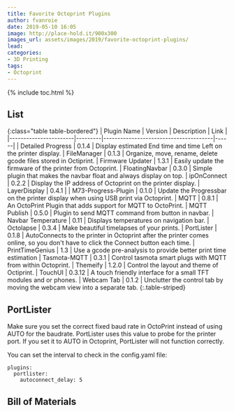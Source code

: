 ```yaml
---
title: Favorite Octoprint Plugins
author: fvanroie
date: 2019-05-10 16:05
image: http://place-hold.it/900x300
images_url: assets/images/2019/favorite-octoprint-plugins/
lead: 
categories:
- 3D Printing
tags:
- Octoprint
---
```


{% include toc.html %}

List
---------

{:class="table table-bordered"}
| Plugin Name | Version | Description							| Link |
|-----------------------|---------|---------------------------------------|------|
| Detailed Progress		| 0.1.4		| Display estimated End time and time Left on the printer display.
| FileManager			| 0.1.3		| Organize, move, rename, delete gcode files stored in Octiprint.
| Firmware Updater		| 1.3.1		| Easily update the firmware of the printer from Octoprint.
| FloatingNavbar		| 0.3.0		| Simple plugin that makes the navbar float and always display on top.
| ipOnConnect			| 0.2.2		| Display the IP address of Octoprint on the printer display.
| LayerDisplay			| 0.4.1		| 
| M73-Progress-Plugin	| 0.1.0		| Update the Progressbar on the printer display when using USB print via Octoprint.
| MQTT					| 0.8.1		| An OctoPrint Plugin that adds support for MQTT to OctoPrint.
| MQTT Publish			| 0.5.0		| Plugin to send MQTT command from button in navbar.
| Navbar Temperature	| 0.11		| Displays temperatures on navigation bar.
| Octolapse				| 0.3.4		| Make beautiful timelapses of your prints.
| PortLister			| 0.1.8		| AutoConnects to the printer in Octoprint after the printer comes online, so you don't have to click the Connect button each time.
| PrintTimeGenius		| 1.3		| Use a gcode pre-analysis to provide better print time estimation
| Tasmota-MQTT			| 0.3.1		| Control tasmota smart plugs with MQTT from within Octoprint.
| Themeify				| 1.2.0		| Control the layout and theme of Octiprint.
| TouchUI				| 0.3.12	| A touch friendly interface for a small TFT modules and or phones.
| Webcam Tab			| 0.1.2		| Unclutter the control tab by moving the webcam view into a separate tab.
{:.table-striped}

PortLister
----------

Make sure you set the correct fixed baud rate in OctoPrint instead of using AUTO for the baudrate.
PortLister uses this value to probe for the printer port. If you set it to AUTO in Octoprint, PortLister will not function correctly.

You can set the interval to check in the config.yaml file:
```
plugins:
  portlister:
    autoconnect_delay: 5
```


Bill of Materials
-----------------

